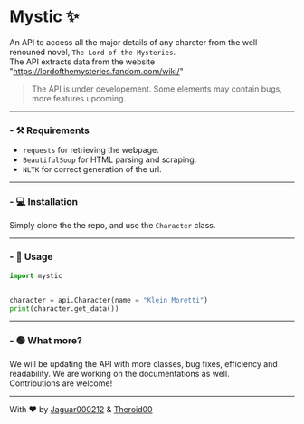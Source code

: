 # Mystic ✨

An API to access all the major details of any charcter from the well renouned novel, `The Lord of the Mysteries`. <br>
The API extracts data from the website "https://lordofthemysteries.fandom.com/wiki/"
> The API is under developement. Some elements may contain bugs, more features upcoming.

---

### - ⚒️ Requirements
- `requests` for retrieving the webpage.
- `BeautifulSoup` for HTML parsing and scraping.
- `NLTK` for correct generation of the url.

---

### - 💻 Installation
Simply clone the the repo, and use the `Character` class.

 ---

 ### - 📃 Usage

```py
import mystic


character = api.Character(name = "Klein Moretti")
print(character.get_data())
```


---

### - 🟢 What more?
We will be updating the API with more classes, bug fixes, efficiency and readability. We are working on the documentations as well. <br>
Contributions are welcome!

---

With ❤️ by [Jaguar000212](https://github.com/Jaguar000212/) & [Theroid00](https://github.com/Theroid00/)
